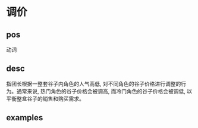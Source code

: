 # 调价

## pos
动词

## desc
指团长根据一整套谷子内角色的人气高低, 对不同角色的谷子价格进行调整的行为。通常来说, 热门角色的谷子价格会被调高, 而冷门角色的谷子价格会被调低, 以平衡整盒谷子的销售和购买需求。

## examples
